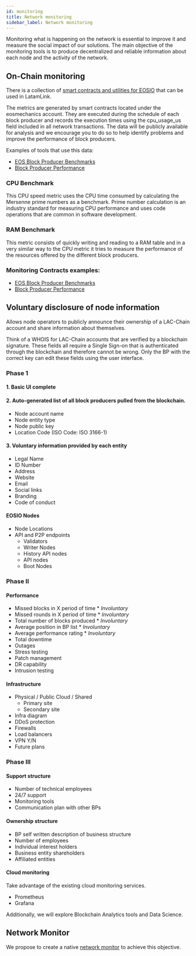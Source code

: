 ```yaml
---
id: monitoring
title: Network monitoring
sidebar_label: Network monitoring
---
```


Monitoring what is happening on the network is essential to improve it and measure the social impact of our solutions. The main objective of the monitoring tools is to produce decentralized and reliable information about each node and the activity of the network.

## On-Chain monitoring
There is a collection of [smart contracts and utilities for EOSIO](https://github.com/AlohaEOS/eos-mechanics) that can be used in LatamLink.

The metrics are generated by smart contracts located under the eosmechanics account. They are executed during the schedule of each block producer and records the execution times using the cpu_usage_us field included in all network transactions. The data will be publicly available for analysis and we encourage you to do so to help identify problems and improve the performance of block producers.

Examples of tools that use this data:

- [EOS Block Producer Benchmarks](https://www.alohaeos.com/tools/benchmarks)
- [Block Producer Performance](https://labs.eostitan.com/#/block-producer-performance)

### CPU Benchmark
This CPU speed metric uses the CPU time consumed by calculating the Mersenne prime numbers as a benchmark. Prime number calculation is an industry standard for measuring CPU performance and uses code operations that are common in software development.

### RAM Benchmark
This metric consists of quickly writing and reading to a RAM table and in a very similar way to the CPU metric it tries to measure the performance of the resources offered by the different block producers.

### Monitoring Contracts examples:

- [EOS Block Producer Benchmarks](https://www.alohaeos.com/tools/benchmarks)
- [Block Producer Performance](https://labs.eostitan.com/#/block-producer-performance)


## Voluntary disclosure of node information

Allows node operators to publicly announce their ownership of a LAC-Chain account and share information about themselves.

Think of a WHOIS for LAC-Chain accounts that are verified by a blockchain signature. These fields all require a Single Sign-on that is authenticated through the blockchain and therefore cannot be wrong. Only the BP with the correct key can edit these fields using the user interface.


### Phase 1
#### 1. Basic UI complete
#### 2. Auto-generated list of all block producers pulled from the blockchain.
 - Node account name
 - Node entity type
 - Node public key
 - Location Code (ISO Code: ISO 3166-1)

#### 3. Voluntary information provided by each entity
 - Legal Name
 - ID Number 
 - Address
 - Website
 - Email
 - Social links
 - Branding
 - Code of conduct
 
#### EOSIO Nodes
- Node Locations
- API and P2P endpoints
	- Validators
	- Writer Nodes
	- History API nodes
	- API nodes
	- Boot Nodes
 
### Phase II
#### Performance
 - Missed blocks in X period of time * *Involuntary*
 - Missed rounds in X period of time * *Involuntary*
 - Total number of blocks produced * *Involuntary*
 - Average position in BP list * *Involuntary*
 - Average performance rating * *Involuntary*
 - Total downtime 
 - Outages
 - Stress testing
 - Patch management
 - DR capability
 - Intrusion testing

#### Infrastructure
- Physical / Public Cloud / Shared
	* Primary site
	* Secondary site
- Infra diagram
- DDoS protection
- Firewalls
- Load balancers
- VPN Y/N
- Future plans

### Phase III

#### Support structure
 - Number of technical employees
 - 24/7 support
 - Monitoring tools
 - Communication plan with other BPs
	
#### Ownership structure
 - BP self written description of business structure
 - Number of employees
 - Individual interest holders
 - Business entity shareholders
 - Affiliated entities
	
#### Cloud monitoring

Take advantage of the existing cloud monitoring services.

 - Prometheus
 - Grafana

Additionally, we will explore Blockchain Analytics tools and Data Science.

## Network Monitor

We propose to create a native [network monitor](monitor.md) to achieve this objective. 

